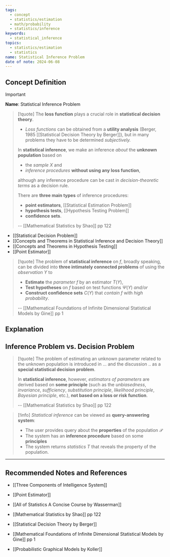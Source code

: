 ```yaml
---
tags:
  - concept
  - statistics/estimation
  - math/probability
  - statistics/inference
keywords:
  - statistical_inference
topics:
  - statistics/estimation
  - statistics
name: Statistical Inference Problem
date of note: 2024-06-08
---
```


## Concept Definition

>[!important]
>**Name**: Statistical Inference Problem

>[!quote] 
>The **loss function** plays a crucial role in **statistical decision theory**.
>- *Loss functions* can be obtained from a **utility analysis** (Berger, 1985  [[Statistical Decision Theory by Berger]]), but in many problems they have to be determined *subjectively.* 
> 
> In **statistical inference**, we make an inference *about* the **unknown population** based on 
> - the *sample* $X$ and
> - _inference procedures_ **without using any loss function**, 
>
>although any inference procedure can be cast in *decision-theoretic terms* as a decision rule. 
> 
> There are **three main types** of inference procedures: 
> - **point estimators**, [[Statistical Estimation Problem]]
> - **hypothesis tests**, [[Hypothesis Testing Problem]] 
> - **confidence sets**.
> 
>-- [[Mathematical Statistics by Shao]] pp 122

- [[Statistical Decision Problem]]
- [[Concepts and Theorems in Statistical Inference and Decision Theory]]
- [[Concepts and Theorems in Hypothesis Testing]]
- [[Point Estimator]]


>[!quote]
>The problem of **statistical inference** on $f$, broadly speaking, can be divided into **three intimately connected problems** of using the *observation* $Y$ to 
>- **Estimate** the *parameter* $f$ by an estimator $T(Y)$,
>- **Test hypotheses** on $f$ based on test functions $\Psi(Y)$ *and/or* 
>- **Construct confidence sets** $C(Y)$ that *contain* $f$ with *high probability*.
>  
>-- [[Mathematical Foundations of Infinite Dimensional Statistical Models by Gine]] pp 1

## Explanation



## Inference Problem vs. Decision Problem

>[!quote] 
>The problem of estimating an unknown parameter related to the unknown population is introduced in ... and the discussion .. as a **special statistical decision problem**.
>
>In **statistical inference**, however, *estimators of parameters* are derived based on **some principle** (such as the *unbiasedness*, *invariance*, *sufficiency*, *substitution principle*, *likelihood principle*, *Bayesian principle*, etc.), **not based on a loss or risk function**. 
> 
>-- [[Mathematical Statistics by Shao]] pp 122

>[!info]
>*Statistical inference* can be viewed as **query-answering system**:
>- The user provides query about the **properties** of the population $\mathcal{P}$ 
>- The system has an **inference procedure** based on some **principles**
>- The system returns *statistics* $T$ that reveals the property of the population. 






-----------
##  Recommended Notes and References

- [[Three Components of Intelligence System]]

- [[Point Estimator]]


- [[All of Statistics A Concise Course by Wasserman]]
- [[Mathematical Statistics by Shao]] pp 122
- [[Statistical Decision Theory by Berger]]
- [[Mathematical Foundations of Infinite Dimensional Statistical Models by Gine]] pp 1
- [[Probabilistic Graphical Models by Koller]]